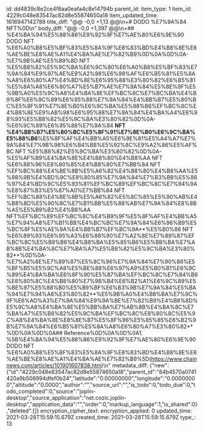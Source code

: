 id: dd4839c8e2ce4f8aa0eafa4c8e14794b
parent_id: 
item_type: 1
item_id: 4229c048e83547ac82d8e55874650a18
item_updated_time: 1616947142788
title_diff: "@@ -0,0 +1,13 @@\\n+# DODO %E7%9A%84 NFT%0D\\n"
body_diff: "@@ -0,0 +1,397 @@\\n+## %E4%BA%94%E5%88%86%E9%92%9F%E7%AE%80%E6%9E%90 DODO NFT %E6%A0%B8%E5%BF%83%E5%8A%9F%E8%83%BD%E4%B8%8E%E8%AE%BE%E8%AE%A1%E4%BA%AE%E7%82%B9%0D%0A%0D%0A- %E7%9B%AE%E5%89%8D NFT %E5%B8%82%E5%9C%BA%E6%9C%80%E6%A0%B8%E5%BF%83%E7%9A%84%E9%97%AE%E9%A2%98%E6%98%AF%E6%B5%81%E5%8A%A8%E6%80%A7%E4%BD%8E%E6%95%88%E3%80%82%E6%B5%81%E5%8A%A8%E6%80%A7%E5%B7%AE%E7%9A%84%E5%8E%9F%E5%9B%A0%E5%9C%A8%E4%BA%8E%EF%BC%8C%E7%BC%BA%E4%B9%8F%E6%9C%89%E6%95%88%E7%9A%84%E4%BB%B7%E5%80%BC%E5%8F%91%E7%8E%B0%E6%9C%BA%E5%88%B6%EF%BC%8C%E4%B8%8E%E9%AB%98%E6%95%88%E7%9A%84%E4%BA%A4%E6%98%93%E5%B8%82%E5%9C%BA%E3%80%82%0D%0A- %E6%9C%89%E6%95%88%E7%9A%84 **NFT %E4%BB%B7%E5%80%BC%E5%8F%91%E7%8E%B0%E6%9C%BA%E5%88%B6**%E5%8F%AF%E4%BB%A5%E6%9E%81%E5%A4%A7%E7%9A%84%E7%9B%98%E6%B4%BB%E5%92%8C%E9%A2%86%E5%AF%BC NFT %E5%B8%82%E5%9C%BA%E3%80%82%0D%0A- %E5%AF%B9%E4%BA%8E%E4%B8%80%E4%B8%AA NFT %E6%88%96%E8%80%85%E4%B8%80%E7%BB%84 NFT %EF%BC%88%E4%BE%8B%E5%A6%82%E4%B8%80%E4%B8%AA%E5%88%9B%E4%BD%9C%E8%80%85%E7%9A%84%E7%B3%BB%E5%88%97%E4%BD%9C%E5%93%81%EF%BC%89%EF%BC%8C%E7%94%9A%E8%87%B3%E5%87%A0%E7%BB%84 NFT %EF%BC%88%E4%BE%8B%E5%A6%82%E5%8C%85%E5%90%AB%E4%B8%8D%E5%90%8C%E7%B1%BB%E5%88%AB%E7%9A%84%E8%8B%A5%E5%B9%B2%E4%B8%AA NFT%EF%BC%89%EF%BC%8C%E4%B9%9F%E5%8F%AF%E4%BB%A5%E7%94%A8%E7%B1%BB%E4%BC%BC%E7%9A%84%E6%96%B9%E5%BC%8F%E5%AE%9A%E4%BB%B7%EF%BC%9A**%E5%B0%86 NFT %E6%89%93%E6%95%A3%E6%88%90%E7%A2%8E%E7%89%87%EF%BC%8C%E5%B9%B6%E4%B8%BA%E5%85%B6%E5%BB%BA%E7%AB%8B%E4%BA%8C%E7%BA%A7%E5%B8%82%E5%9C%BA%E3%80%82**%0D%0A- %E7%A2%8E%E7%89%87%E5%8C%96%E7%9A%84%E7%90%86%E5%BF%B5%E5%9C%A8%E5%BE%88%E6%97%A9%E5%B0%B1%E6%9C%89%E4%BA%BA%E6%8F%90%E5%87%BA%EF%BC%8C%E7%84%B6%E8%80%8C%E4%B8%80%E7%9B%B4%E6%B2%A1%E6%9C%89%E5%BE%97%E5%88%B0%E5%B9%BF%E6%B3%9B%E7%9A%84%E5%BA%94%E7%94%A8%E3%80%82**%E5%9B%A0%E4%B8%BA%E7%9C%9F%E6%AD%A3%E7%9A%84%E9%9A%BE%E7%82%B9%E4%B8%8D%E5%9C%A8%E4%BA%8E%E5%BB%BA%E7%AB%8B%E4%BA%8C%E7%BA%A7%E5%B8%82%E5%9C%BA%EF%BC%8C%E8%80%8C%E5%9C%A8%E4%BA%8E%E8%8E%B7%E5%8F%96%E5%85%85%E6%B2%9B%E7%9A%84%E6%B5%81%E5%8A%A8%E6%80%A7%E3%80%82**%0D%0A%0D%0A## Reference%0D%0A%0D%0A1. %5B%E4%BA%94%E5%88%86%E9%92%9F%E7%AE%80%E6%9E%90 DODO NFT %E6%A0%B8%E5%BF%83%E5%8A%9F%E8%83%BD%E4%B8%8E%E8%AE%BE%E8%AE%A1%E4%BA%AE%E7%82%B9%5D(https://www.chainnews.com/articles/101901607838.htm)\\n"
metadata_diff: {"new":{"id":"4229c048e83547ac82d8e55874650a18","parent_id":"84b4570a0741420a9b506994dfef0b24","latitude":"0.00000000","longitude":"0.00000000","altitude":"0.0000","author":"","source_url":"","is_todo":0,"todo_due":0,"todo_completed":0,"source":"joplin-desktop","source_application":"net.cozic.joplin-desktop","application_data":"","order":0,"markup_language":1,"is_shared":0},"deleted":[]}
encryption_cipher_text: 
encryption_applied: 0
updated_time: 2021-03-28T15:59:15.679Z
created_time: 2021-03-28T15:59:15.679Z
type_: 13